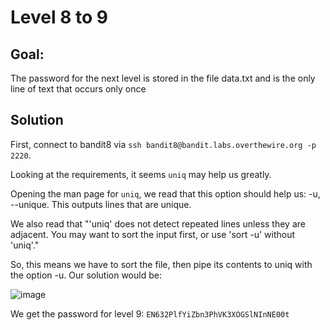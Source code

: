 
# Level 8 to 9

## Goal:
The password for the next level is stored in the file data.txt and is the only line of text that occurs only once

## Solution
First, connect to bandit8 via `ssh bandit8@bandit.labs.overthewire.org -p 2220`.

Looking at the requirements, it seems `uniq` may help us greatly.

Opening the man page for `uniq`, we read that this option should help us:  -u, --unique. This outputs lines that are unique.

We also read that "'uniq' does not detect repeated lines unless they are adjacent.  You may want to sort the  input  first,  or use 'sort -u' without 'uniq'."

So, this means we have to sort the file, then pipe its contents to uniq with the option -u.
Our solution would be:

![image](https://github.com/Abhinaenae/BanditGame/assets/92381984/10a2c31e-de12-40eb-8c6a-38c24a1a1690)

We get the password for level 9: `EN632PlfYiZbn3PhVK3XOGSlNInNE00t`
